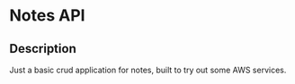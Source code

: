 # Notes API

## Description

Just a basic crud application for notes, built to try out some AWS services.
